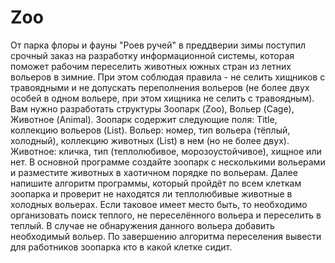 # Zoo
От парка флоры и фауны "Роев ручей" в преддверии зимы поступил срочный заказ на разработку информационной системы, которая поможет рабочим переселить животных южных стран из летних вольеров в зимние. При этом соблюдая правила - не селить хищников с травоядными и не допускать переполнения вольеров (не более двух особей в одном вольере, при этом хищника не селить с травоядным). Вам нужно разработать структуры Зоопарк (Zoo), Вольер (Cage), Животное (Animal). Зоопарк содержит следующие поля: Title, коллекцию вольеров (List<Cage>). Вольер: номер, тип вольера (тёплый, холодный), коллекцию животных (List<Animal>) в нем (но не более двух). Животное: кличка, тип (теплолюбивое, морозоустойчивое), хищное или нет.
В основной программе создайте зоопарк с несколькими вольерами и разместите животных в хаотичном порядке по вольерам. Далее напишите алгоритм программы, который пройдёт по всем клеткам зоопарка и проверит не находятся ли теплолюбивые животные в холодных вольерах. Если таковое имеет место быть, то необходимо организовать поиск теплого, не переселённого вольера и переселить в теплый. В случае не обнаружения данного вольера добавить необходимый вольер. По завершению алгоритма переселения вывести для работников зоопарка кто в какой клетке сидит.
